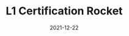 ---
layout: default
modal-id: 8
date: 2021-12-22
img: L1Cert.jpg
alt: image-alt
project-date: Spring 2021 
category: Rocketry
title: L1 Certification Rocket
objective: filler filler filler filler filler filler filler filler filler filler filler filler filler filler filler filler filler filler 
details: filler filler filler filler filler filler filler filler filler filler filler filler filler filler filler filler filler filler filler filler filler filler filler filler filler filler filler filler filler filler filler filler filler filler filler filler filler filler filler filler filler filler filler filler filler filler filler 
results: filler filler filler filler filler filler filler filler filler filler filler filler filler filler filler filler filler filler filler 
---